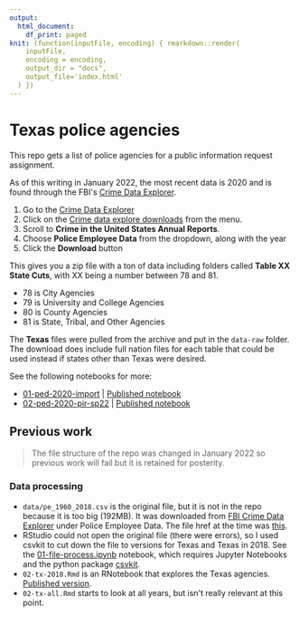 ```yaml
---
output:
  html_document:
    df_print: paged
knit: (function(inputFile, encoding) { rmarkdown::render(
    inputFile,
    encoding = encoding,
    output_dir = "docs",
    output_file='index.html'
  ) })
---
```


# Texas police agencies

This repo gets a list of police agencies for a public information request assignment.

As of this writing in January 2022, the most recent data is 2020 and is found through the FBI's [Crime Data Explorer](https://crime-data-explorer.fr.cloud.gov/pages/home).

1. Go to the [Crime Data Explorer](https://crime-data-explorer.fr.cloud.gov/pages/home)
1. Click on the [Crime data explore downloads](https://crime-data-explorer.app.cloud.gov/pages/downloads) from the menu.
1. Scroll to **Crime in the United States Annual Reports**.
1. Choose **Police Employee Data** from the dropdown, along with the year
1. Click the **Download** button

This gives you a zip file with a ton of data including folders called **Table XX State Cuts**, with XX being a number between 78 and 81.

- 78 is City Agencies
- 79 is University and College Agencies
- 80 is County Agencies
- 81 is State, Tribal, and Other Agencies

The **Texas** files were pulled from the archive and put in the `data-raw` folder. The download does include full nation files for each table that could be used instead if states other than Texas were desired.

See the following notebooks for more:

- [01-ped-2020-import](01-ped-2020-import.Rmd) | [Published notebook](https://utdata.github.io/rwd-police-agencies/01-ped-2020-import.html)
- [02-ped-2020-pir-sp22](02-ped-2020-pir-sp22.Rmd) | [Published notebook](https://utdata.github.io/rwd-police-agencies/02-ped-2020-pir-sp22.html)

## Previous work

> The file structure of the repo was changed in January 2022 so previous work will fail but it is retained for posterity.

### Data processing

- `data/pe_1960_2018.csv` is the original file, but it is not in the repo because it is too big (192MB). It was downloaded from [FBI Crime Data Explorer](https://crime-data-explorer.fr.cloud.gov/downloads-and-docs) under Police Employee Data. The file href at the time was [this](http://s3-us-gov-west-1.amazonaws.com/cg-d4b776d0-d898-4153-90c8-8336f86bdfec/pe_1960_2018.csv).
- RStudio could not open the original file (there were errors), so I used csvkit to cut down the file to versions for Texas and Texas in 2018. See the [01-file-process.ipynb](01-file-process.ipynb) notebook, which requires Jupyter Notebooks and the python package [csvkit](https://csvkit.readthedocs.io/).
- `02-tx-2018.Rmd` is an RNotebook that explores the Texas agencies. [Published version](https://utdata.github.io/rwd-police-agencies/02-tx-2018.html).
- `02-tx-all.Rmd` starts to look at all years, but isn't really relevant at this point.
